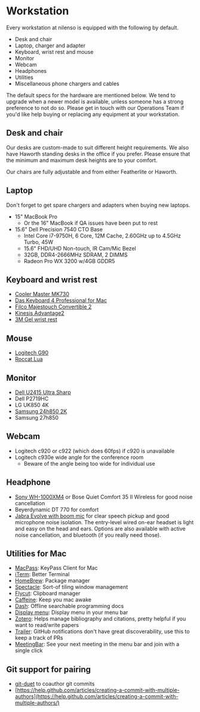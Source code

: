 # Workstation

Every workstation at nilenso is equipped with the following by default.

* Desk and chair
* Laptop, charger and adapter
* Keyboard, wrist rest and mouse
* Monitor
* Webcam
* Headphones
* Utilities
* Miscellaneous phone chargers and cables

The default specs for the hardware are mentioned below. We tend to upgrade when a newer model is available, unless someone has a strong preference to not do so. Please get in touch with our Operations Team if you'd like help buying or replacing any equipment at your workstation.

## Desk and chair

Our desks are custom-made to suit different height requirements. We also have Haworth standing desks in the office if you prefer. Please ensure that the minimum and maximum desk heights are to your comfort.

Our chairs are fully adjustable and from either Featherlite or Haworth.

## Laptop

Don't forget to get spare chargers and adapters when buying new laptops.

* 15" MacBook Pro 
  * Or the 16" MacBook if QA issues have been put to rest
* 15.6" Dell Precision 7540 CTO Base
  * Intel Core i7-9750H, 6 Core, 12M Cache, 2.60GHz up to 4.5GHz Turbo, 45W
  * 15.6" FHD/UHD Non-touch, IR Cam/Mic Bezel
  * 32GB, DDR4-2666MHz SDRAM, 2 DIMMS
  * Radeon Pro WX 3200 w/4GB GDDR5

## Keyboard and wrist rest

* [Cooler Master MK730](https://www.coolermaster.com/catalog/peripheral/keyboards/mk730/)
* [Das Keyboard 4 Professional for Mac](https://shop.daskeyboard.com/collections/all-mechanical-keyboards/products/das-keyboard-4-professional-for-mac?variant=1168670496)
* [Filco Majestouch Convertible 2](https://mechanicalkeyboards.com/shop/index.php?l=product_detail\&p=3901)
* [Kinesis Advantage2](https://kinesis-ergo.com/shop/advantage2/)
* [3M Gel wrist rest](https://www.3m.com/3M/en_US/company-us/all-3m-products/\~/3M-Gel-Wrist-Rest-for-Keyboard-with-Leatherette-Cover-and-Antimicrobial-Product-Protection-WR310LE/?N=5002385+3294308054\&rt=rud)

## Mouse

* [Logitech G90](https://www.logitechg.com/en-in/products/gaming-mice/g90-optical-gaming-mouse.html)
* [Roccat Lua](https://en.roccat.org/Mice/Lua) 

## Monitor

* [Dell U2415 Ultra Sharp](https://www.amazon.in/Dell-U2415-24-inch-UltraSharp-Monitor/dp/B00NZTKOQI)
* Dell P2719HC
* LG UK850 4K
* [Samsung 24h850 2K](https://www.samsung.com/uk/monitors/monitor-s24h850-ls24h850qfuxen/)
* Samsung 27h850

## Webcam

* Logitech c920 or c922 (which does 60fps) if c920 is unavailable
* Logitech c930e wide angle for the conference room
  * Beware of the angle being too wide for individual use

## Headphone

* [Sony WH-1000XM4](https://shopatsc.com/products/sony-wh-1000xm4-industry-leading-wireless-noise-cancelling-headphones-bluetooth-headset-with-mic-for-phone-calls-30-hours-battery-life-quick-charge-touch-control-alexa-voice-control-black?variant=34225365942411) or Bose Quiet Comfort 35 II Wireless for good noise cancellation
* Beyerdynamic DT 770 for comfort
* [Jabra Evolve with boom mic](https://www.jabra.in/business/office-headsets) for clear speech pickup and good microphone noise isolation. The entry-level wired on-ear headset is light and easy on the head and ears. Options are also available with active noise cancellation, and bluetooth (if you really need those).

## Utilities for Mac

* [MacPass](https://github.com/MacPass/MacPass): KeyPass Client for Mac
* [iTerm](https://www.iterm2.com): Better Terminal
* [HomeBrew](https://brew.sh): Package manager
* [Spectacle](https://www.spectacleapp.com): Sort-of tiling window management
* [Flycut](https://itunes.apple.com/in/app/flycut-clipboard-manager/): Clipboard manager
* [Caffeine](http://lightheadsw.com/caffeine/): Keep you mac awake
* [Dash](https://kapeli.com/dash): Offline searchable programming docs
* [Display menu](http://displaymenu.milchimgemuesefach.de): Display menu in your menu bar
* [Zotero](https://www.zotero.org/download/): Helps manage bibliography and citations, pretty helpful if you want to read/write papers
* [Trailer](http://ptsochantaris.github.io/trailer): GitHub notifications don't have great discoverability, use this to keep a track of PRs
* [MeetingBar](https://github.com/leits/MeetingBar): See your next meeting in the menu bar and join with a single click

## Git support for pairing

* [git-duet](https://github.com/git-duet/git-duet) to coauthor git commits
* [https://help.github.com/articles/creating-a-commit-with-multiple-authors](https://help.github.com/articles/creating-a-commit-with-multiple-authors/)
